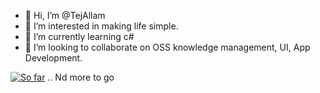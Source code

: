- 👋 Hi, I’m @TejAllam
- 👀 I’m interested in making life simple.
- 🌱 I’m currently learning c#
- 💞️ I’m looking to collaborate on OSS knowledge management, UI, App Development.


[![So far](https://skillicons.dev/icons?i=html,css,jquery,md,java,cs,Ruby,ts,js,angular,bootstrap,git,gitlab,github,jenkins,rails,reactivex,spring,nodejs,npm,dotnet,selenium,visualstudio,vscode,eclipse&perline=5)](https://skillicons.dev)
.. Nd more to go
<!---
TejAllam/TejAllam is a ✨ special ✨ repository because its `README.md` (this file) appears on your GitHub profile.
You can click the Preview link to take a look at your changes.
--->
